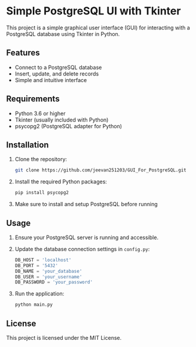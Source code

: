 # Simple PostgreSQL UI with Tkinter

This project is a simple graphical user interface (GUI) for interacting with a PostgreSQL database using Tkinter in Python.

## Features

- Connect to a PostgreSQL database
- Insert, update, and delete records
- Simple and intuitive interface

## Requirements

- Python 3.6 or higher
- Tkinter (usually included with Python)
- psycopg2 (PostgreSQL adapter for Python)

## Installation

1. Clone the repository:
    ```sh
    git clone https://github.com/jeevan251203/GUI_For_PostgreSQL.git
    ```

2. Install the required Python packages:
    ```sh
    pip install psycopg2
    ```
3. Make sure to install and setup PostgreSQL before running

## Usage

1. Ensure your PostgreSQL server is running and accessible.
2. Update the database connection settings in `config.py`:
    ```python
    DB_HOST = 'localhost'
    DB_PORT = '5432'
    DB_NAME = 'your_database'
    DB_USER = 'your_username'
    DB_PASSWORD = 'your_password'
    ```

3. Run the application:
    ```sh
    python main.py
    ```

## License

This project is licensed under the MIT License.
